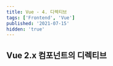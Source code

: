 ```yaml
---
title: Vue - 4. 디렉티브
tags: ['Frontend', 'Vue']
published: '2021-07-15'
hidden: 'true'
---
```

## Vue 2.x 컴포넌트의 디렉티브
